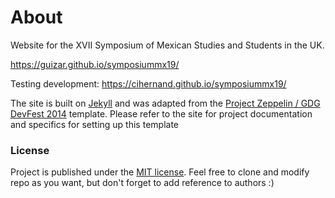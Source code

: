 # About
Website for the XVII Symposium of Mexican Studies and Students in the UK.

https://guizar.github.io/symposiummx19/

Testing development:
https://cihernand.github.io/symposiummx19/

The site is built on [Jekyll](http://jekyllrb.com/) and
was adapted from the [Project Zeppelin / GDG DevFest 2014](https://github.com/gdg-x/zeppelin/tree/gh-pages) template. Please refer to the site for project documentation and specifics for setting up  this template


### License
Project is published under the [MIT license](https://github.com/gdg-x/zeppelin/blob/master/LICENSE.txt). Feel free to clone and modify repo as you want, but don't forget to add reference to authors :)
